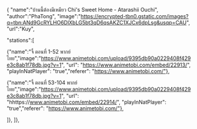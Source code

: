 {
"name":"บ้านนี้ต้องมีเหมียว Chi's Sweet Home - Atarashii Ouchi",
"author":"PhaTong",
"image":"https://encrypted-tbn0.gstatic.com/images?q=tbn:ANd9GcRYLHO6DlXbLG5bt3qD6qsAKZC1XJCx6dpLsg&usqp=CAU",
"url":"Kuy",


"stations":[

{"name":"จี้ ตอนที่ 1-52 พากย์ไทย","image":"https://www.animetobi.com/upload/9395db90a0229408f429e3c8ab1f78db.jpg?v=1",
"url": "https://www.animetobi.com/embed/22913/",
"playInNatPlayer": "true","referer": "https://www.animetobi.com/"},

{"name":"จี้ ตอนที่ 53-104 พากย์ไทย","image":"https://www.animetobi.com/upload/9395db90a0229408f429e3c8ab1f78db.jpg?v=1",
"url": "hhttps://www.animetobi.com/embed/22914/",
"playInNatPlayer": "true","referer": "https://www.animetobi.com/"},

]},
]},
